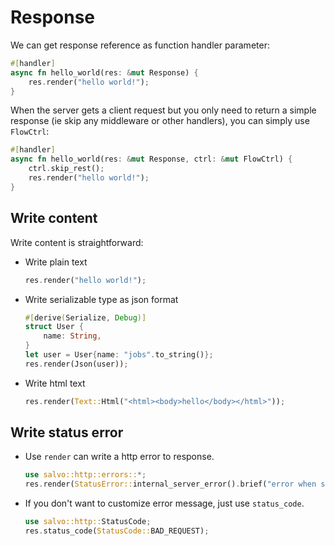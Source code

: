 # Response

We can get response reference as function handler parameter:

```rust
#[handler]
async fn hello_world(res: &mut Response) {
    res.render("hello world!");
}
```

When the server gets a client request but you only need to return a simple response (ie skip any middleware or other handlers), you can simply use `FlowCtrl`:

```rust
#[handler]
async fn hello_world(res: &mut Response, ctrl: &mut FlowCtrl) {
    ctrl.skip_rest();
    res.render("hello world!");
}
```

## Write content

Write content is straightforward:

- Write plain text

    ```rust
    res.render("hello world!");
    ```

- Write serializable type as json format

    ```rust
    #[derive(Serialize, Debug)]
    struct User {
        name: String,
    }
    let user = User{name: "jobs".to_string()};
    res.render(Json(user));
    ```

- Write html text

    ```rust
    res.render(Text::Html("<html><body>hello</body></html>"));
    ```

## Write status error

- Use ```render``` can write a http error to response.

    ```rust
    use salvo::http::errors::*;
    res.render(StatusError::internal_server_error().brief("error when serialize object to json"))
    ```

- If you don't want to customize error message, just use `status_code`.

    ```rust
    use salvo::http::StatusCode;
    res.status_code(StatusCode::BAD_REQUEST);
    ```
